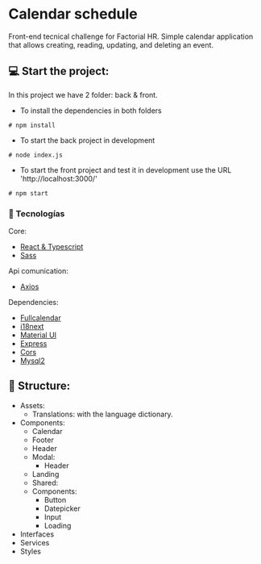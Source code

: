 # Calendar schedule

Front-end tecnical challenge for Factorial HR.
Simple calendar application that allows creating, reading, updating, and deleting an event.

## :computer: Start the project:

In this project we have 2 folder: back & front.

- To install the dependencies in both folders
```
# npm install
```

- To start the back project in development
```
# node index.js
```

- To start the front project and test it in development use the URL 'http://localhost:3000/'
```
# npm start
```

### :wrench: Tecnologías

Core: 
- [React & Typescript](https://create-react-app.dev/docs/adding-typescript/)
- [Sass](https://sass-lang.com/)

Api comunication:
- [Axios](https://axios-http.com/)

Dependencies:
- [Fullcalendar](https://fullcalendar.io/)
- [i18next](https://www.i18next.com/)
- [Material UI](https://mui.com/material-ui/)
- [Express](http://expressjs.com/)
- [Cors](https://www.npmjs.com/package/cors)
- [Mysql2](https://www.npmjs.com/package/mysql2)

## :open_file_folder: Structure:

- Assets:
    - Translations: with the language dictionary.
- Components: 
    - Calendar
    - Footer
    - Header
    - Modal:
    	- Header
    - Landing
    - Shared:
	- Components:
		- Button
		- Datepicker
		- Input 
		- Loading
- Interfaces
- Services
- Styles


